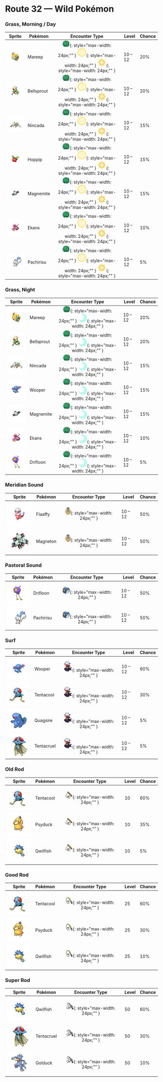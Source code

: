 # Route 32 — Wild Pokémon

### Grass, Morning / Day

| Sprite | Pokémon | Encounter Type | Level | Chance |
|:------:|---------|:--------------:|-------|--------|
| ![Mareep](../../assets/sprites/mareep/front.gif "If static electricity builds in its body, its fleece doubles in volume. Touching it will shock you.") | Mareep | ![Grass](../../assets/encounter_types/grass.png "Grass"){: style="max-width: 24px;"" } ![Morning](../../assets/encounter_types/morning.png "Morning"){: style="max-width: 24px;"" } ![Day](../../assets/encounter_types/day.png "Day"){: style="max-width: 24px;"" } | 10 – 12 | 20% |
| ![Bellsprout](../../assets/sprites/bellsprout/front.gif "Even though its body is extremely skinny, it is blindingly fast when catching its prey.") | Bellsprout | ![Grass](../../assets/encounter_types/grass.png "Grass"){: style="max-width: 24px;"" } ![Morning](../../assets/encounter_types/morning.png "Morning"){: style="max-width: 24px;"" } ![Day](../../assets/encounter_types/day.png "Day"){: style="max-width: 24px;"" } | 10 – 12 | 20% |
| ![Nincada](../../assets/sprites/nincada/front.gif "It can sometimes live underground for more than 10 years. It absorbs nutrients from the roots of trees.") | Nincada | ![Grass](../../assets/encounter_types/grass.png "Grass"){: style="max-width: 24px;"" } ![Morning](../../assets/encounter_types/morning.png "Morning"){: style="max-width: 24px;"" } ![Day](../../assets/encounter_types/day.png "Day"){: style="max-width: 24px;"" } | 10 – 12 | 15% |
| ![Hoppip](../../assets/sprites/hoppip/front.gif "To keep from being blown away by the wind, they gather in clusters. But they do enjoy gentle breezes.") | Hoppip | ![Grass](../../assets/encounter_types/grass.png "Grass"){: style="max-width: 24px;"" } ![Morning](../../assets/encounter_types/morning.png "Morning"){: style="max-width: 24px;"" } ![Day](../../assets/encounter_types/day.png "Day"){: style="max-width: 24px;"" } | 10 – 12 | 15% |
| ![Magnemite](../../assets/sprites/magnemite/front.gif "It is attracted by electromagnetic waves. It may approach Trainers if they are using their Pokégear.") | Magnemite | ![Grass](../../assets/encounter_types/grass.png "Grass"){: style="max-width: 24px;"" } ![Morning](../../assets/encounter_types/morning.png "Morning"){: style="max-width: 24px;"" } ![Day](../../assets/encounter_types/day.png "Day"){: style="max-width: 24px;"" } | 10 – 12 | 15% |
| ![Ekans](../../assets/sprites/ekans/front.gif "It can freely detach its jaw to swallow large prey whole. It can become too heavy to move, however.") | Ekans | ![Grass](../../assets/encounter_types/grass.png "Grass"){: style="max-width: 24px;"" } ![Morning](../../assets/encounter_types/morning.png "Morning"){: style="max-width: 24px;"" } ![Day](../../assets/encounter_types/day.png "Day"){: style="max-width: 24px;"" } | 10 – 12 | 10% |
| ![Pachirisu](../../assets/sprites/pachirisu/front.gif "It’s one of the kinds of Pokémon  with electric cheek pouches. It shoots charges from its tail.") | Pachirisu | ![Grass](../../assets/encounter_types/grass.png "Grass"){: style="max-width: 24px;"" } ![Morning](../../assets/encounter_types/morning.png "Morning"){: style="max-width: 24px;"" } ![Day](../../assets/encounter_types/day.png "Day"){: style="max-width: 24px;"" } | 10 – 12 | 5% |

### Grass, Night

| Sprite | Pokémon | Encounter Type | Level | Chance |
|:------:|---------|:--------------:|-------|--------|
| ![Mareep](../../assets/sprites/mareep/front.gif "If static electricity builds in its body, its fleece doubles in volume. Touching it will shock you.") | Mareep | ![Grass](../../assets/encounter_types/grass.png "Grass"){: style="max-width: 24px;"" } ![Night](../../assets/encounter_types/night.png "Night"){: style="max-width: 24px;"" } | 10 – 12 | 20% |
| ![Bellsprout](../../assets/sprites/bellsprout/front.gif "Even though its body is extremely skinny, it is blindingly fast when catching its prey.") | Bellsprout | ![Grass](../../assets/encounter_types/grass.png "Grass"){: style="max-width: 24px;"" } ![Night](../../assets/encounter_types/night.png "Night"){: style="max-width: 24px;"" } | 10 – 12 | 20% |
| ![Nincada](../../assets/sprites/nincada/front.gif "It can sometimes live underground for more than 10 years. It absorbs nutrients from the roots of trees.") | Nincada | ![Grass](../../assets/encounter_types/grass.png "Grass"){: style="max-width: 24px;"" } ![Night](../../assets/encounter_types/night.png "Night"){: style="max-width: 24px;"" } | 10 – 12 | 15% |
| ![Wooper](../../assets/sprites/wooper/front.gif "This Pokémon lives in cold water. It will leave the water to search for food when it gets cold outside.") | Wooper | ![Grass](../../assets/encounter_types/grass.png "Grass"){: style="max-width: 24px;"" } ![Night](../../assets/encounter_types/night.png "Night"){: style="max-width: 24px;"" } | 10 – 12 | 15% |
| ![Magnemite](../../assets/sprites/magnemite/front.gif "It is attracted by electromagnetic waves. It may approach Trainers if they are using their Pokégear.") | Magnemite | ![Grass](../../assets/encounter_types/grass.png "Grass"){: style="max-width: 24px;"" } ![Night](../../assets/encounter_types/night.png "Night"){: style="max-width: 24px;"" } | 10 – 12 | 15% |
| ![Ekans](../../assets/sprites/ekans/front.gif "It can freely detach its jaw to swallow large prey whole. It can become too heavy to move, however.") | Ekans | ![Grass](../../assets/encounter_types/grass.png "Grass"){: style="max-width: 24px;"" } ![Night](../../assets/encounter_types/night.png "Night"){: style="max-width: 24px;"" } | 10 – 12 | 10% |
| ![Drifloon](../../assets/sprites/drifloon/front.gif "It is whispered that any child who mistakes DRIFLOON for a balloon and holds on to it could wind up missing.") | Drifloon | ![Grass](../../assets/encounter_types/grass.png "Grass"){: style="max-width: 24px;"" } ![Night](../../assets/encounter_types/night.png "Night"){: style="max-width: 24px;"" } | 10 – 12 | 5% |

### Meridian Sound

| Sprite | Pokémon | Encounter Type | Level | Chance |
|:------:|---------|:--------------:|-------|--------|
| ![Flaaffy](../../assets/sprites/flaaffy/front.gif "As a result of storing too much electricity, it developed patches where even downy wool won’t grow.") | Flaaffy | ![Meridian Sound](../../assets/encounter_types/meridian_sound.png "Meridian Sound"){: style="max-width: 24px;"" } | 10 – 12 | 50% |
| ![Magneton](../../assets/sprites/magneton/front.gif "Three MAGNEMITE are linked by a strong magnetic force. Earaches will occur if you get too close.") | Magneton | ![Meridian Sound](../../assets/encounter_types/meridian_sound.png "Meridian Sound"){: style="max-width: 24px;"" } | 10 – 12 | 50% |

### Pastoral Sound

| Sprite | Pokémon | Encounter Type | Level | Chance |
|:------:|---------|:--------------:|-------|--------|
| ![Drifloon](../../assets/sprites/drifloon/front.gif "It is whispered that any child who mistakes DRIFLOON for a balloon and holds on to it could wind up missing.") | Drifloon | ![Pastoral Sound](../../assets/encounter_types/pastoral_sound.png "Pastoral Sound"){: style="max-width: 24px;"" } | 10 – 12 | 50% |
| ![Pachirisu](../../assets/sprites/pachirisu/front.gif "It’s one of the kinds of Pokémon  with electric cheek pouches. It shoots charges from its tail.") | Pachirisu | ![Pastoral Sound](../../assets/encounter_types/pastoral_sound.png "Pastoral Sound"){: style="max-width: 24px;"" } | 10 – 12 | 50% |

### Surf

| Sprite | Pokémon | Encounter Type | Level | Chance |
|:------:|---------|:--------------:|-------|--------|
| ![Wooper](../../assets/sprites/wooper/front.gif "This Pokémon lives in cold water. It will leave the water to search for food when it gets cold outside.") | Wooper | ![Surf](../../assets/encounter_types/surf.png "Surf"){: style="max-width: 24px;"" } | 10 – 12 | 60% |
| ![Tentacool](../../assets/sprites/tentacool/front.gif "When the tide goes out, dehydrated TENTACOOL remains can be found washed up on the shore.") | Tentacool | ![Surf](../../assets/encounter_types/surf.png "Surf"){: style="max-width: 24px;"" } | 10 – 12 | 30% |
| ![Quagsire](../../assets/sprites/quagsire/front.gif "This carefree Pokémon has an easy-going nature. While swimming, it always bumps into boat hulls.") | Quagsire | ![Surf](../../assets/encounter_types/surf.png "Surf"){: style="max-width: 24px;"" } | 10 – 12 | 5% |
| ![Tentacruel](../../assets/sprites/tentacruel/front.gif "Its 80 tentacles absorb water and stretch almost endlessly to constrict its prey and enemies.") | Tentacruel | ![Surf](../../assets/encounter_types/surf.png "Surf"){: style="max-width: 24px;"" } | 10 – 12 | 5% |

### Old Rod

| Sprite | Pokémon | Encounter Type | Level | Chance |
|:------:|---------|:--------------:|-------|--------|
| ![Tentacool](../../assets/sprites/tentacool/front.gif "When the tide goes out, dehydrated TENTACOOL remains can be found washed up on the shore.") | Tentacool | ![Old Rod](../../assets/encounter_types/old_rod.png "Old Rod"){: style="max-width: 24px;"" } | 10 | 60% |
| ![Psyduck](../../assets/sprites/psyduck/front.gif "It has mystical powers but doesn’t recall that it has used them. That is why it always looks puzzled.") | Psyduck | ![Old Rod](../../assets/encounter_types/old_rod.png "Old Rod"){: style="max-width: 24px;"" } | 10 | 35% |
| ![Qwilfish](../../assets/sprites/qwilfish/front.gif "To fire its poison spikes, it must inflate its body by drinking over 2.6 gallons of water all at once.") | Qwilfish | ![Old Rod](../../assets/encounter_types/old_rod.png "Old Rod"){: style="max-width: 24px;"" } | 10 | 5% |

### Good Rod

| Sprite | Pokémon | Encounter Type | Level | Chance |
|:------:|---------|:--------------:|-------|--------|
| ![Tentacool](../../assets/sprites/tentacool/front.gif "When the tide goes out, dehydrated TENTACOOL remains can be found washed up on the shore.") | Tentacool | ![Good Rod](../../assets/encounter_types/good_rod.png "Good Rod"){: style="max-width: 24px;"" } | 25 | 60% |
| ![Psyduck](../../assets/sprites/psyduck/front.gif "It has mystical powers but doesn’t recall that it has used them. That is why it always looks puzzled.") | Psyduck | ![Good Rod](../../assets/encounter_types/good_rod.png "Good Rod"){: style="max-width: 24px;"" } | 25 | 30% |
| ![Qwilfish](../../assets/sprites/qwilfish/front.gif "To fire its poison spikes, it must inflate its body by drinking over 2.6 gallons of water all at once.") | Qwilfish | ![Good Rod](../../assets/encounter_types/good_rod.png "Good Rod"){: style="max-width: 24px;"" } | 25 | 10% |

### Super Rod

| Sprite | Pokémon | Encounter Type | Level | Chance |
|:------:|---------|:--------------:|-------|--------|
| ![Qwilfish](../../assets/sprites/qwilfish/front.gif "To fire its poison spikes, it must inflate its body by drinking over 2.6 gallons of water all at once.") | Qwilfish | ![Super Rod](../../assets/encounter_types/super_rod.png "Super Rod"){: style="max-width: 24px;"" } | 50 | 60% |
| ![Tentacruel](../../assets/sprites/tentacruel/front.gif "Its 80 tentacles absorb water and stretch almost endlessly to constrict its prey and enemies.") | Tentacruel | ![Super Rod](../../assets/encounter_types/super_rod.png "Super Rod"){: style="max-width: 24px;"" } | 50 | 30% |
| ![Golduck](../../assets/sprites/golduck/front.gif "When it swims at full speed using its long, webbed limbs, its forehead somehow begins to glow.") | Golduck | ![Super Rod](../../assets/encounter_types/super_rod.png "Super Rod"){: style="max-width: 24px;"" } | 50 | 10% |

